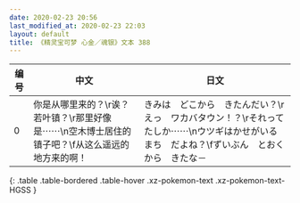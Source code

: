 ```yaml
---
date: 2020-02-23 20:56
last_modified_at: 2020-02-23 22:03
layout: default
title: 《精灵宝可梦 心金／魂银》文本 388
---
```

| 编号 | 中文 | 日文 |
| ---- | ---- | ---- |
| 0 | 你是从哪里来的？\r诶？若叶镇？\r那里好像是⋯⋯\n空木博士居住的镇子吧？\f从这么遥远的地方来的啊！ | きみは　どこから　きたんだい？\rえっ　ワカバタウン！？\rそれって　たしか⋯⋯\nウツギはかせがいる　まち　だよね？\fずいぶん　とおくから　きたな－ |
{: .table .table-bordered .table-hover .xz-pokemon-text .xz-pokemon-text-HGSS }